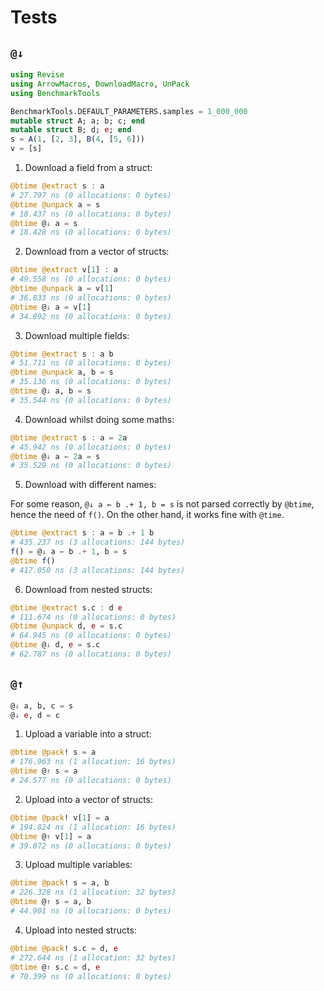 # Tests

## `@↓`

```jl
using Revise
using ArrowMacros, DownloadMacro, UnPack
using BenchmarkTools
```

```jl
BenchmarkTools.DEFAULT_PARAMETERS.samples = 1_000_000
mutable struct A; a; b; c; end
mutable struct B; d; e; end
s = A(1, [2, 3], B(4, [5, 6]))
v = [s]
```

1. Download a field from a struct:

```jl
@btime @extract s : a
# 27.797 ns (0 allocations: 0 bytes)
@btime @unpack a = s
# 18.437 ns (0 allocations: 0 bytes)
@btime @↓ a = s
# 18.428 ns (0 allocations: 0 bytes)
```

2. Download from a vector of structs:

```jl
@btime @extract v[1] : a
# 49.558 ns (0 allocations: 0 bytes)
@btime @unpack a = v[1]
# 36.833 ns (0 allocations: 0 bytes)
@btime @↓ a = v[1]
# 34.892 ns (0 allocations: 0 bytes)
```

3. Download multiple fields:

```jl
@btime @extract s : a b
# 51.711 ns (0 allocations: 0 bytes)
@btime @unpack a, b = s
# 35.136 ns (0 allocations: 0 bytes)
@btime @↓ a, b = s
# 35.544 ns (0 allocations: 0 bytes)
```

4. Download whilst doing some maths:

```jl
@btime @extract s : a = 2a
# 45.942 ns (0 allocations: 0 bytes)
@btime @↓ a ← 2a = s
# 35.529 ns (0 allocations: 0 bytes)
```

5. Download with different names:

For some reason, `@↓ a ← b .+ 1, b = s` is not parsed correctly by `@btime`, hence the need of `f()`. On the other hand, it works fine with `@time`.

```jl
@btime @extract s : a = b .+ 1 b
# 435.237 ns (3 allocations: 144 bytes)
f() = @↓ a ← b .+ 1, b = s
@btime f()
# 417.050 ns (3 allocations: 144 bytes)
```

6. Download from nested structs:

```jl
@btime @extract s.c : d e
# 111.674 ns (0 allocations: 0 bytes)
@btime @unpack d, e = s.c
# 64.945 ns (0 allocations: 0 bytes)
@btime @↓ d, e = s.c
# 62.787 ns (0 allocations: 0 bytes)
```

## `@↑`

```jl
@↓ a, b, c = s
@↓ e, d = c
```

1. Upload a variable into a struct:

```jl
@btime @pack! s = a
# 176.963 ns (1 allocation: 16 bytes)
@btime @↑ s = a
# 24.577 ns (0 allocations: 0 bytes)
```

2. Upload into a vector of structs:

```jl
@btime @pack! v[1] = a
# 194.824 ns (1 allocation: 16 bytes)
@btime @↑ v[1] = a
# 39.872 ns (0 allocations: 0 bytes)
```

3. Upload multiple variables:

```jl
@btime @pack! s = a, b
# 226.328 ns (1 allocation: 32 bytes)
@btime @↑ s = a, b
# 44.901 ns (0 allocations: 0 bytes)
```

4. Upload into nested structs:

```jl
@btime @pack! s.c = d, e
# 272.644 ns (1 allocation: 32 bytes)
@btime @↑ s.c = d, e
# 70.399 ns (0 allocations: 0 bytes)
```
